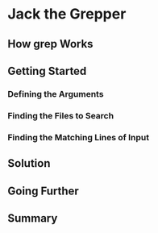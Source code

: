 # Jack the Grepper

## How grep Works

## Getting Started

### Defining the Arguments

### Finding the Files to Search

### Finding the Matching Lines of Input

## Solution

## Going Further

## Summary
